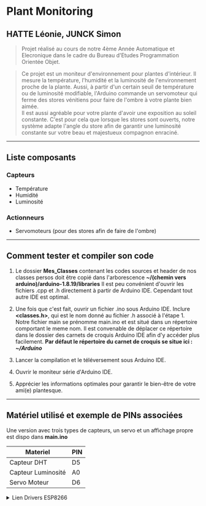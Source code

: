 # Plant Monitoring 
## HATTE Léonie, JUNCK Simon 
> Projet réalisé au cours de notre 4ème Année Automatique et Elecronique dans le cadre du Bureau d'Etudes Programmation Orientée Objet.

> Ce projet est un moniteur d'environnement pour plantes d'intérieur. Il mesure la température, l'humidité et la luminosité de l'environnement proche de la plante. Aussi, à partir d'un certain seuil de température ou de luminosité modifiable, l'Arduino commande un servomoteur qui ferme des stores vénitiens pour faire de l'ombre à votre plante bien aimée.  
> Il est aussi agréable pour votre plante d'avoir une exposition au soleil constante. C'est pour cela que lorsque les stores sont ouverts, notre système adapte l'angle du store afin de garantir une luminosité constante sur votre beau et majestueux compagnon enraciné. 

- - - -

## Liste composants 
### Capteurs
* Température
* Humidité 
* Luminosité

### Actionneurs
* Servomoteurs (pour des stores afin de faire de l'ombre)

- - - -

## Comment tester et compiler son code
1. Le dossier **Mes_Classes** contenant les codes sources et header de nos classes persos doit être copié dans l'arborescence **~/(chemin vers arduino)/arduino-1.8.19/libraries**
Il est peu convénient d'ouvrir les fichiers .cpp et .h directement à partir de Arduino IDE. Cependant tout autre IDE est optimal. 

2. Une fois que c'est fait, ouvrir un fichier .ino sous Arduino IDE. Inclure **<classes.h>**, qui est le nom donné au fichier .h associé à l'étape 1. Notre fichier main se prénomme main.ino et est situé dans un répertoire comportant le meme nom.
Il est convenable de déplacer ce répertoire dans le dossier des carnets de croquis Arduino IDE afin d'y accéder plus facilement. **Par défaut le répertoire du carnet de croquis se situe ici : *~/Arduino***

3. Lancer la compilation et le téléversement sous Arduino IDE.

4. Ouvrir le moniteur série d'Arduino IDE.

5. Apprécier les informations optimales pour garantir le bien-être de votre ami(e) plantesque.

- - - -


## Matériel utilisé et exemple de PINs associées  

Une version avec trois types de capteurs, un servo et un affichage propre est dispo dans **main.ino**

Materiel      	       | PIN
---------------------- | -------------
Capteur DHT 	       | D5
Capteur Luminosité     | A0
Servo Moteur	       | D6




<details>
    <summary>Lien Drivers ESP8266</summary>
        <p>http://arduino.esp8266.com/stable/package_esp8266com_index.json</p>
</details>

